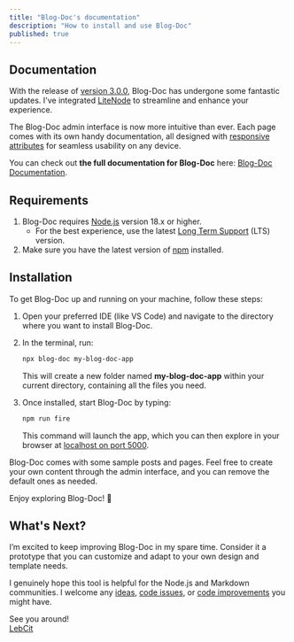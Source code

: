 ```yaml
---
title: "Blog-Doc's documentation"
description: "How to install and use Blog-Doc"
published: true
---
```


<h2 id="documentation">Documentation</h2>

With the release of [version 3.0.0](https://github.com/LebCit/blog-doc/releases/tag/v3.0.0), Blog-Doc has undergone some fantastic updates. I've integrated [LiteNode](https://www.npmjs.com/package/litenode) to streamline and enhance your experience.

The Blog-Doc admin interface is now more intuitive than ever. Each page comes with its own handy documentation, all designed with [responsive attributes](https://responsive-attributes-generator.pages.dev/) for seamless usability on any device.

You can check out **the full documentation for Blog-Doc**  here: [Blog-Doc Documentation](https://blog-doc.pages.dev/).

<h2 id="requirements">Requirements</h2>

1. Blog-Doc requires [Node.js](https://nodejs.org/en) version 18.x or higher.
    - For the best experience, use the latest [Long Term Support](https://nodejs.org/en/download/package-manager) (LTS) version.
2. Make sure you have the latest version of [npm](https://docs.npmjs.com/downloading-and-installing-node-js-and-npm) installed.

<h2 id="installation">Installation</h2>

To get Blog-Doc up and running on your machine, follow these steps:

1. Open your preferred IDE (like VS Code) and navigate to the directory where you want to install Blog-Doc.
2. In the terminal, run:

    ```bash
    npx blog-doc my-blog-doc-app
    ```

    This will create a new folder named **my-blog-doc-app** within your current directory, containing all the files you need.

3. Once installed, start Blog-Doc by typing:

    ```bash
    npm run fire
    ```

    This command will launch the app, which you can then explore in your browser at [localhost on port 5000](http://localhost:5000).

Blog-Doc comes with some sample posts and pages. Feel free to create your own content through the admin interface, and you can remove the default ones as needed.

Enjoy exploring Blog-Doc! 🚀

<h2 id="whats-next">What's Next?</h2>

I’m excited to keep improving Blog-Doc in my spare time. Consider it a prototype that you can customize and adapt to your own design and template needs.

I genuinely hope this tool is helpful for the Node.js and Markdown communities. I welcome any [ideas](https://github.com/LebCit/blog-doc/discussions/categories/ideas), [code issues](https://github.com/LebCit/blog-doc/issues), or [code improvements](https://github.com/LebCit/blog-doc/pulls) you might have.

See you around!<br />
[LebCit](https://lebcit.github.io/)